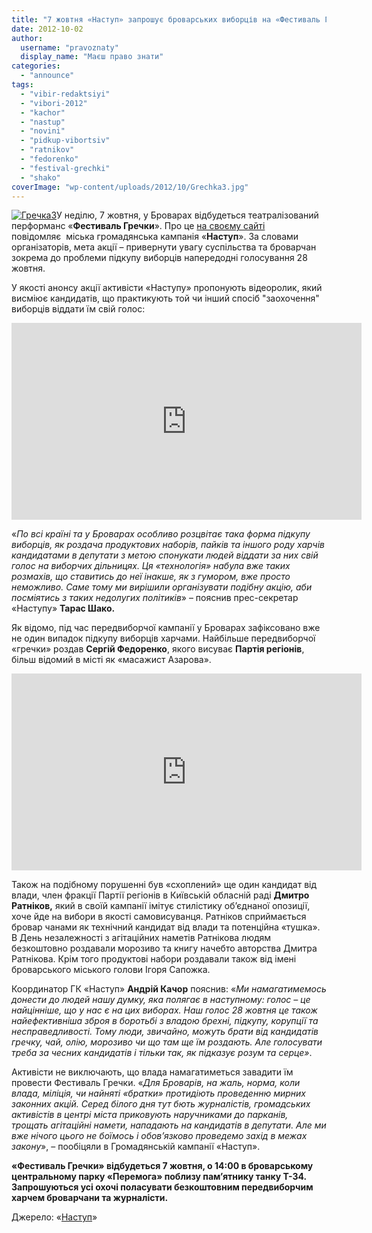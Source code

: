 ```yaml
---
title: "7 жовтня «Наступ» запрошує броварських виборців на «Фестиваль Гречки» - ВІДЕО"
date: 2012-10-02
author: 
  username: "pravoznaty"
  display_name: "Маєш право знати"
categories: 
  - "announce"
tags: 
  - "vibir-redaktsiyi"
  - "vibori-2012"
  - "kachor"
  - "nastup"
  - "novini"
  - "pidkup-vibortsiv"
  - "ratnikov"
  - "fedorenko"
  - "festival-grechki"
  - "shako"
coverImage: "wp-content/uploads/2012/10/Grechka3.jpg"
---
```


[![](https://mpz.brovary.org/wp-content/uploads/2012/10/Grechka3.jpg "Гречка3")](https://mpz.brovary.org/wp-content/uploads/2012/10/Grechka3.jpg)У неділю, 7 жовтня, у Броварах відбудеться театралізований перформанс «**Фестиваль Гречки**». Про це [на своєму сайті](http://www.nastup.info/?p=293#more-293) повідомляє  міська громадянська кампанія «**Наступ**». За словами організаторів, мета акції – привернути увагу суспільства та броварчан зокрема до проблеми підкупу виборців напередодні голосування 28 жовтня.

У якості анонсу акції активісти «Наступу» пропонують відеоролик, який висміює кандидатів, що практикують той чи інший спосіб "заохочення" виборців віддати їм свій голос:

<iframe src="https://www.youtube.com/embed/j5LrudzbPs0" frameborder="0" width="560" height="315"></iframe>

«_По всі країні та у Броварах особливо розцвітає така форма підкупу виборців, як роздача продуктових наборів, пайків та іншого роду харчів кандидатами в депутати з метою спонукати людей віддати за них свій голос на виборчих дільницях. Ця «технологія» набула вже таких розмахів, що ставитись до неї інакше, як з гумором, вже просто неможливо. Саме тому ми вирішили організувати подібну акцію, аби посміятись з таких недолугих політиків_» – пояснив прес-секретар «Наступу» **Тарас Шако.**

Як відомо, під час передвиборчої кампанії у Броварах зафіксовано вже не один випадок підкупу виборців харчами. Найбільше передвиборчої «гречки» роздав **Сергій Федоренко**, якого висуває **Партія регіонів**, більш відомий в місті як «масажист Азарова».

<iframe src="https://www.youtube.com/embed/e7DkNDKLqO0" frameborder="0" width="560" height="315"></iframe>

Також на подібному порушенні був «схоплений» ще один кандидат від влади, член фракції Партії регіонів в Київській обласній раді **Дмитро Ратніков,** який в своїй кампанії імітує стилістику об’єднаної опозиції, хоче йде на вибори в якості самовисуванця. Ратніков сприймається бровар чанами як технічний кандидат від влади та потенційна «тушка». В День незалежності з агітаційних наметів Ратнікова людям безкоштовно роздавали морозиво та книгу начебто авторства Дмитра Ратнікова. Крім того продуктові набори роздавали також від імені броварського міського голови Ігоря Сапожка.

Координатор ГК «Наступ» **Андрій Качор** пояснив: «_Ми намагатимемось донести до людей нашу думку, яка полягає в наступному: голос – це найцінніше, що у нас є на цих виборах. Наш голос 28 жовтня це також найефективніша зброя в боротьбі з владою брехні, підкупу, корупції та несправедливості. Тому люди, звичайно, можуть брати від кандидатів гречку, чай, олію, морозиво чи що там ще їм роздають. Але голосувати треба за чесних кандидатів і тільки так, як підказує розум та серце»_.

Активісти не виключають, що влада намагатиметься завадити їм провести Фестиваль Гречки. «_Для Броварів, на жаль, норма, коли влада, міліція, чи найняті «братки» протидіють проведенню мирних законних акцій. Серед білого дня тут бють журналістів, громадських активістів в центрі міста приковують наручниками до парканів, трощать агітаційні намети, нападають на кандидатів в депутати. Але ми вже нічого цього не боїмось і обов’язково проведемо захід в межах закону_», – пообіцяли в Громадянській кампанії «Наступ».

**«Фестиваль Гречки» відбудеться 7 жовтня, о 14:00 в броварському центральному парку «Перемога» поблизу пам’ятнику танку Т-34. Запрошуються усі охочі поласувати безкоштовним передвиборчим харчем броварчани та журналісти.**

Джерело: «[Наступ](http://www.nastup.info/?p=293#more-293)»
